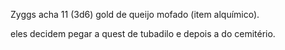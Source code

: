 Zyggs acha 11 (3d6) gold de queijo mofado (item alquímico).

eles decidem pegar a quest de tubadilo e depois a do cemitério.

